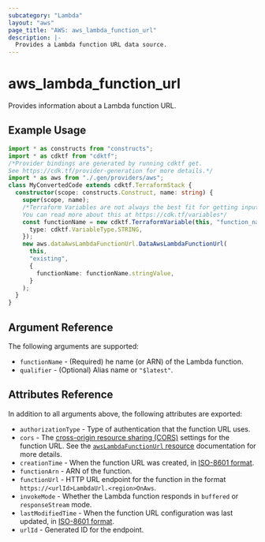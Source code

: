 ```yaml
---
subcategory: "Lambda"
layout: "aws"
page_title: "AWS: aws_lambda_function_url"
description: |-
  Provides a Lambda function URL data source.
---
```


# aws_lambda_function_url

Provides information about a Lambda function URL.

## Example Usage

```typescript
import * as constructs from "constructs";
import * as cdktf from "cdktf";
/*Provider bindings are generated by running cdktf get.
See https://cdk.tf/provider-generation for more details.*/
import * as aws from "./.gen/providers/aws";
class MyConvertedCode extends cdktf.TerraformStack {
  constructor(scope: constructs.Construct, name: string) {
    super(scope, name);
    /*Terraform Variables are not always the best fit for getting inputs in the context of Terraform CDK.
    You can read more about this at https://cdk.tf/variables*/
    const functionName = new cdktf.TerraformVariable(this, "function_name", {
      type: cdktf.VariableType.STRING,
    });
    new aws.dataAwsLambdaFunctionUrl.DataAwsLambdaFunctionUrl(
      this,
      "existing",
      {
        functionName: functionName.stringValue,
      }
    );
  }
}

```

## Argument Reference

The following arguments are supported:

* `functionName` - (Required) he name (or ARN) of the Lambda function.
* `qualifier` - (Optional) Alias name or `"$latest"`.

## Attributes Reference

In addition to all arguments above, the following attributes are exported:

* `authorizationType` - Type of authentication that the function URL uses.
* `cors` - The [cross-origin resource sharing (CORS)](https://developer.mozilla.org/en-US/docs/Web/HTTP/CORS) settings for the function URL. See the [`awsLambdaFunctionUrl` resource](/docs/providers/aws/r/lambda_function_url.html) documentation for more details.
* `creationTime` - When the function URL was created, in [ISO-8601 format](https://www.w3.org/TR/NOTE-datetime).
* `functionArn` - ARN of the function.
* `functionUrl` - HTTP URL endpoint for the function in the format `https://<urlId>LambdaUrl.<region>OnAws`.
* `invokeMode` - Whether the Lambda function responds in `buffered` or `responseStream` mode.
* `lastModifiedTime` - When the function URL configuration was last updated, in [ISO-8601 format](https://www.w3.org/TR/NOTE-datetime).
* `urlId` - Generated ID for the endpoint.

<!-- cache-key: cdktf-0.17.0-pre.15 input-4a0cf11c4b54f0b3d5b9ecfa936557b0c1ed7cb01ab0abc0904a8ec9083f4c2a -->